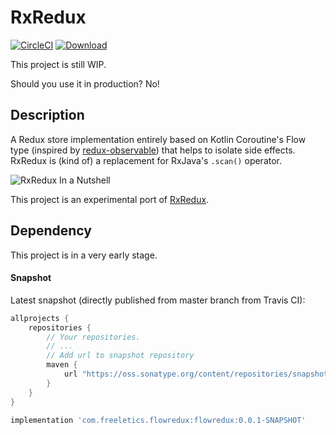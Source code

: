# RxRedux

[![CircleCI](https://circleci.com/gh/freeletics/RxRedux.svg?style=svg)](https://circleci.com/gh/freeletics/FlowFedux)
[![Download](https://maven-badges.herokuapp.com/maven-central/com.freeletics.rxredux/rxredux/badge.svg) ](https://maven-badges.herokuapp.com/maven-central/com.freeletics.flowredux/flowredux)

This project is still WIP.

Should you use it in production? No!

## Description

A Redux store implementation entirely based on Kotlin Coroutine's Flow type (inspired by [redux-observable](https://redux-observable.js.org))
that helps to isolate side effects. RxRedux is (kind of) a replacement for RxJava's `.scan()` operator. 

![RxRedux In a Nutshell](https://raw.githubusercontent.com/freeletics/RxRedux/master/docs/rxredux.png)

This project is an experimental port of [RxRedux](https://github.com/freeletics/RxRedux).

## Dependency

This project is in a very early stage.

#### Snapshot
Latest snapshot (directly published from master branch from Travis CI):

```groovy
allprojects {
    repositories {
        // Your repositories.
        // ...
        // Add url to snapshot repository
        maven {
            url "https://oss.sonatype.org/content/repositories/snapshots/"
        }
    }
}

```

```groovy
implementation 'com.freeletics.flowredux:flowredux:0.0.1-SNAPSHOT'
```
